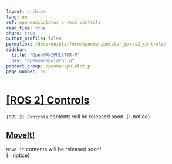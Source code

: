```yaml
---
layout: archive
lang: en
ref: openmanipulator_p_ros2_controls
read_time: true
share: true
author_profile: false
permalink: /docs/en/platform/openmanipulator_p/ros2_controls/
sidebar:
  title: "OpenMANIPULATOR-P"
  nav: "openmanipulator_p"
product_group: openmanipulator_p
page_number: 18
---
```


<style>body {counter-reset: h1 17 !important;}</style>

# [[ROS 2] Controls](#ros-2-controls)

`[ROS 2] Controls` contents will be released soon.
{: .notice}

## [MoveIt!](#moveit)

`Move it` contents will be released soon!  
{: .notice}
